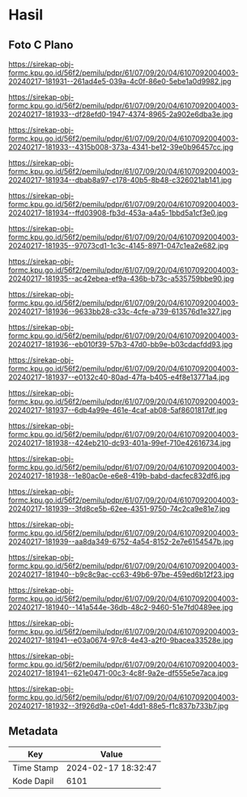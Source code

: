 # Hasil

## Foto C Plano

https://sirekap-obj-formc.kpu.go.id/56f2/pemilu/pdpr/61/07/09/20/04/6107092004003-20240217-181931--261ad4e5-039a-4c0f-86e0-5ebe1a0d9982.jpg

https://sirekap-obj-formc.kpu.go.id/56f2/pemilu/pdpr/61/07/09/20/04/6107092004003-20240217-181933--df28efd0-1947-4374-8965-2a902e6dba3e.jpg

https://sirekap-obj-formc.kpu.go.id/56f2/pemilu/pdpr/61/07/09/20/04/6107092004003-20240217-181933--4315b008-373a-4341-be12-39e0b96457cc.jpg

https://sirekap-obj-formc.kpu.go.id/56f2/pemilu/pdpr/61/07/09/20/04/6107092004003-20240217-181934--dbab8a97-c178-40b5-8b48-c326021ab141.jpg

https://sirekap-obj-formc.kpu.go.id/56f2/pemilu/pdpr/61/07/09/20/04/6107092004003-20240217-181934--ffd03908-fb3d-453a-a4a5-1bbd5a1cf3e0.jpg

https://sirekap-obj-formc.kpu.go.id/56f2/pemilu/pdpr/61/07/09/20/04/6107092004003-20240217-181935--97073cd1-1c3c-4145-8971-047c1ea2e682.jpg

https://sirekap-obj-formc.kpu.go.id/56f2/pemilu/pdpr/61/07/09/20/04/6107092004003-20240217-181935--ac42ebea-ef9a-436b-b73c-a535759bbe90.jpg

https://sirekap-obj-formc.kpu.go.id/56f2/pemilu/pdpr/61/07/09/20/04/6107092004003-20240217-181936--9633bb28-c33c-4cfe-a739-613576d1e327.jpg

https://sirekap-obj-formc.kpu.go.id/56f2/pemilu/pdpr/61/07/09/20/04/6107092004003-20240217-181936--eb010f39-57b3-47d0-bb9e-b03cdacfdd93.jpg

https://sirekap-obj-formc.kpu.go.id/56f2/pemilu/pdpr/61/07/09/20/04/6107092004003-20240217-181937--e0132c40-80ad-47fa-b405-e4f8e13771a4.jpg

https://sirekap-obj-formc.kpu.go.id/56f2/pemilu/pdpr/61/07/09/20/04/6107092004003-20240217-181937--6db4a99e-461e-4caf-ab08-5af8601817df.jpg

https://sirekap-obj-formc.kpu.go.id/56f2/pemilu/pdpr/61/07/09/20/04/6107092004003-20240217-181938--424eb210-dc93-401a-99ef-710e42616734.jpg

https://sirekap-obj-formc.kpu.go.id/56f2/pemilu/pdpr/61/07/09/20/04/6107092004003-20240217-181938--1e80ac0e-e6e8-419b-babd-dacfec832df6.jpg

https://sirekap-obj-formc.kpu.go.id/56f2/pemilu/pdpr/61/07/09/20/04/6107092004003-20240217-181939--3fd8ce5b-62ee-4351-9750-74c2ca9e81e7.jpg

https://sirekap-obj-formc.kpu.go.id/56f2/pemilu/pdpr/61/07/09/20/04/6107092004003-20240217-181939--aa8da349-6752-4a54-8152-2e7e6154547b.jpg

https://sirekap-obj-formc.kpu.go.id/56f2/pemilu/pdpr/61/07/09/20/04/6107092004003-20240217-181940--b9c8c9ac-cc63-49b6-97be-459ed6b12f23.jpg

https://sirekap-obj-formc.kpu.go.id/56f2/pemilu/pdpr/61/07/09/20/04/6107092004003-20240217-181940--141a544e-36db-48c2-9460-51e7fd0489ee.jpg

https://sirekap-obj-formc.kpu.go.id/56f2/pemilu/pdpr/61/07/09/20/04/6107092004003-20240217-181941--e03a0674-97c8-4e43-a2f0-9bacea33528e.jpg

https://sirekap-obj-formc.kpu.go.id/56f2/pemilu/pdpr/61/07/09/20/04/6107092004003-20240217-181941--621e0471-00c3-4c8f-9a2e-df555e5e7aca.jpg

https://sirekap-obj-formc.kpu.go.id/56f2/pemilu/pdpr/61/07/09/20/04/6107092004003-20240217-181932--3f926d9a-c0e1-4dd1-88e5-f1c837b733b7.jpg


## Metadata

| Key        | Value               |
| ---------- | ------------------- |
| Time Stamp | 2024-02-17 18:32:47 |
| Kode Dapil | 6101                |



